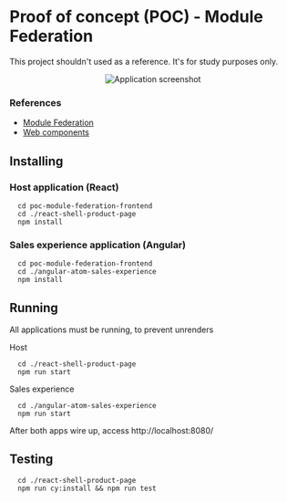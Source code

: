 # Proof of concept (POC) - Module Federation
This project shouldn't used as a reference. It's for study purposes only.

<p align="center">
    <img alt="Application screenshot" src="https://user-images.githubusercontent.com/33819657/141891068-ee37b65a-d95c-4613-96a6-344e33e96557.png" />
</p>

### References
- [Module Federation](https://webpack.js.org/concepts/module-federation/)
- [Web components](https://developer.mozilla.org/pt-BR/docs/Web/Web_Components)

## Installing

### Host application (React)
```shell
  cd poc-module-federation-frontend
  cd ./react-shell-product-page
  npm install
```

### Sales experience application (Angular)
```shell
  cd poc-module-federation-frontend
  cd ./angular-atom-sales-experience
  npm install
```

## Running
All applications must be running, to prevent unrenders

Host
```shell
  cd ./react-shell-product-page
  npm run start
```

Sales experience
```shell
  cd ./angular-atom-sales-experience
  npm run start
```

After both apps wire up, access http://localhost:8080/

## Testing
```shell
  cd ./react-shell-product-page
  npm run cy:install && npm run test
```
